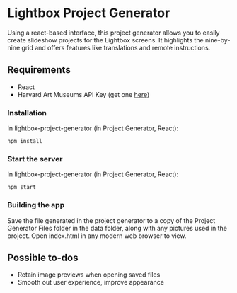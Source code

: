 # Lightbox Project Generator

Using a react-based interface, this project generator allows you to easily create slideshow projects for the Lightbox screens. It highlights the nine-by-nine grid and offers features like translations and remote instructions.

## Requirements

* React
* Harvard Art Museums API Key (get one [here](http://www.harvardartmuseums.org/collections/api))

### Installation

In lightbox-project-generator (in Project Generator, React):

```
npm install 
```

### Start the server

In lightbox-project-generator (in Project Generator, React):

```
npm start
```

### Building the app

Save the file generated in the project generator to a copy of the Project Generator Files folder in the data folder, along with any pictures used in the project. Open index.html in any modern web browser to view.

## Possible to-dos

* Retain image previews when opening saved files
* Smooth out user experience, improve appearance

